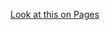 [Look at this on Pages](https://sevensuii.github.io/holamundo/FrontEnd/jQuery/3_filmsWithDomJQUERY/)
